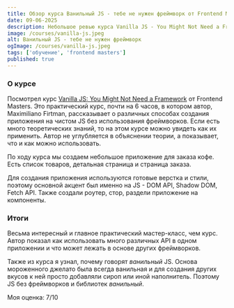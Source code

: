 ```yaml
---
title: Обзор курса Ванильный JS - тебе не нужен фреймворк от Frontend Masters
date: 09-06-2025
description: Небольшое ревью курса Vanilla JS - You Might Not Need a Framework от FrontendMasters.
image: /courses/vanilla-js.jpeg
alt: Ванильный JS - тебе не нужен фреймворк
ogImage: /courses/vanilla-js.jpeg
tags: ['обучение', 'frontend masters']
published: true
---
```


### О курсе

Посмотрел курс [Vanilla JS: You Might Not Need a Framework](https://frontendmasters.com/courses/vanilla-js-apps/) от Frontend Masters. Это практический курс, почти на 6 часов, в котором автор, Maximiliano Firtman, рассказывает о различных способах создания приложения на чистом JS без использования фреймворков. Если есть много теоретических знаний, то на этом курсе можно увидеть как их применить. Автор не углубляется в объяснении теории, а показывает, что и как можно использовать.

По ходу курса мы создаем небольшое приложение для заказа кофе. Есть список товаров, детальная страница и страница заказа. 

Для создания приложения используются готовые верстка и стили, поэтому основной акцент был именно на JS - DOM API, Shadow DOM, Fetch API. Также создали роутер, стор, раздели приложение на компоненты.

### Итоги
Весьма интересный и главное практический мастер-класс, чем курс. Автор показал как использовать много различных API в одном приложении и что может лежать в основе других фреймворков.

Также из курса я узнал, почему говорят *ванильный* JS. Основа мороженного джелато была всегда ванильная и для создания других вкусов к ней просто добавляли сироп или иной наполнитель. Поэтому JS без фреймворков и библиотек *ванильный*.

Моя оценка: 7/10
